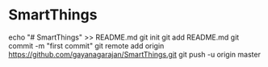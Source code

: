 # SmartThings
echo "# SmartThings" >> README.md
git init
git add README.md
git commit -m "first commit"
git remote add origin https://github.com/gayanagarajan/SmartThings.git
git push -u origin master

